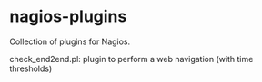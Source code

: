 # nagios-plugins

Collection of plugins for Nagios.


check_end2end.pl: plugin to perform a web navigation (with time thresholds)
